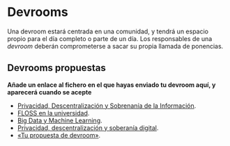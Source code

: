 # Devrooms

Una devroom estará centrada en una comunidad, y tendrá un espacio propio para el día completo o parte de un día. Los responsables de una *devroom* deberán comprometerse a sacar su propia llamada de ponencias.

## Devrooms propuestas

**Añade un enlace al fichero en el que hayas enviado tu devroom aquí, y
aparecerá cuando se acepte**

* [Privacidad, Descentralización y Sobrenanía de la Información](privacidad.md).
* [FLOSS en la universidad](universidad.md).
* [Big Data y Machine Learning](bigdata_ml.md).
* [Privacidad, descentralización y soberanía digital](privacidad.md).
* [«Tu propuesta de devroom»](plantilla.md).

